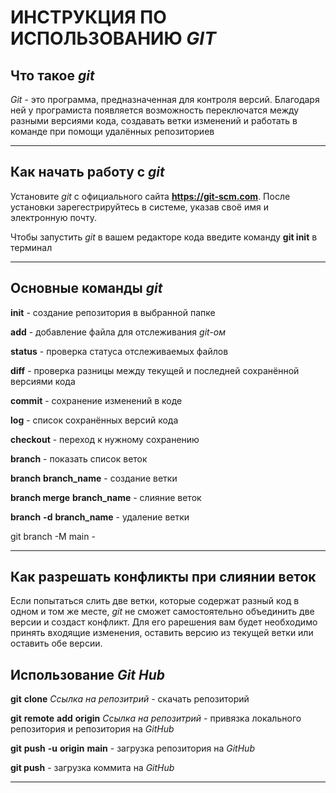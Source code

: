 # ИНСТРУКЦИЯ ПО ИСПОЛЬЗОВАНИЮ *GIT*

## Что такое *git*

*Git* - это программа, предназначенная для контроля версий. Благодаря ней у програмиста появляется возможность переключатся между разными версиями кода, создавать ветки изменений и работать в команде при помощи удалённых репозиториев

***

## Как начать работу с *git*
Установите *git* с официального сайта **https://git-scm.com**. После установки зарегестрируйтесь в системе, указав своё имя и электронную почту.

Чтобы запустить *git* в вашем редакторе кода введите команду **git init** в терминал

***

## Основные команды *git*

**init** - создание репозитория в выбранной папке

**add** - добавление файла для отслеживания *git-ом*

**status** - проверка статуса отслеживаемых файлов

**diff** - проверка разницы между текущей и последней сохранённой версиями кода

**commit** - сохранение изменений в коде

**log** - список сохранённых версий кода

**checkout** - переход к нужному сохранению

**branch** - показать список веток

**branch** __branch_name__ - создание ветки

**branch merge** __branch_name__ - слияние веток

__branch__ **-d** __branch_name__ - удаление ветки

git branch -M main - 
***

## Как разрешать конфликты при слиянии веток

Если попытаться слить две ветки, которые содержат разный код в одном и том же месте, *git* не сможет самостоятельно объединить две версии и создаст конфликт. Для его рарешения вам будет необходимо принять входящие изменения, оставить версию из текущей ветки или оставить обе версии.


## Использование *Git* *Hub*

**git** __clone__ *Ссылка* *на* *репозитрий* - скачать репозиторий 

**git** __remote__ __add__ __origin__ *Ссылка* *на* *репозитрий* - привязка локального репозитория и репозитория на *GitHub*

__git__ __push__ __-u__ __origin__ __main__ - загрузка репозитория на *GitHub*

__git push__ - загрузка коммита на *GitHub*
***